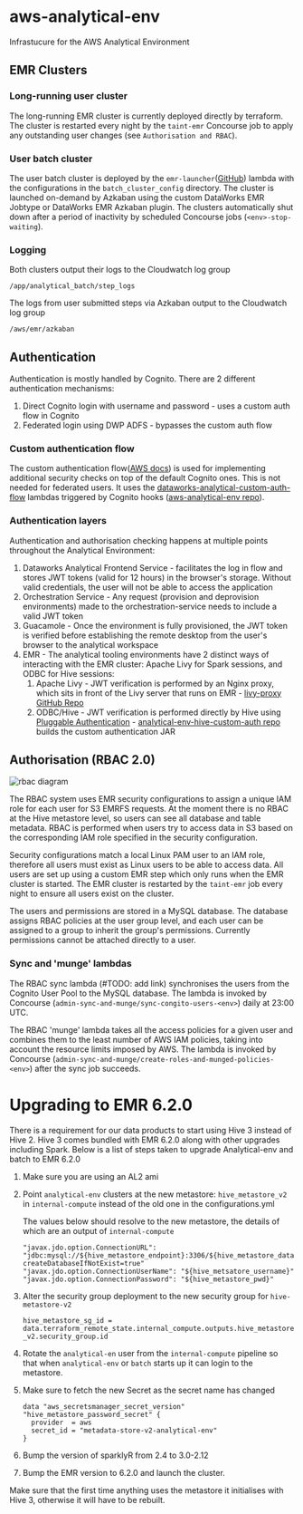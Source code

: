 # aws-analytical-env
Infrastucure for the AWS Analytical Environment

## EMR Clusters

### Long-running user cluster

The long-running EMR cluster is currently deployed directly by terraform. The cluster is restarted every night by the `taint-emr` Concourse job to apply any outstanding user changes (see `Authorisation and RBAC`).

### User batch cluster

The user batch cluster is deployed by the `emr-launcher`([GitHub](https://github.com/dwp/emr-launcher)) lambda with the configurations in the `batch_cluster_config` directory. The cluster is launched on-demand by Azkaban using the custom DataWorks EMR Jobtype or DataWorks EMR Azkaban plugin. The clusters automatically shut down after a period of inactivity by scheduled Concourse jobs (`<env>-stop-waiting`).

### Logging
Both clusters output their logs to the Cloudwatch log group
```
/app/analytical_batch/step_logs
```
The logs from user submitted steps via Azkaban output to  the Cloudwatch log group
```
/aws/emr/azkaban
```

## Authentication

Authentication is mostly handled by Cognito. There are 2 different authentication mechanisms:
    
1. Direct Cognito login with username and password - uses a custom auth flow in Cognito    
2. Federated login using DWP ADFS - bypasses the custom auth flow

### Custom authentication flow

The custom authentication flow([AWS docs](https://docs.aws.amazon.com/cognito/latest/developerguide/amazon-cognito-user-pools-authentication-flow.html#amazon-cognito-user-pools-custom-authentication-flow)) is used for implementing additional security checks on top of the default Cognito ones. This is not needed for federated users. It uses the [dataworks-analytical-custom-auth-flow](https://github.com/dwp/dataworks-analytical-custom-auth-flow) lambdas triggered by Cognito hooks ([aws-analytical-env repo](https://github.com/dwp/aws-analytical-env/blob/master/terraform/deploy/cognito/modules.tf#L13)). 

### Authentication layers

Authentication and authorisation checking happens at multiple points throughout the Analytical Environment:

1. Dataworks Analytical Frontend Service - facilitates the log in flow and stores JWT tokens (valid for 12 hours) in the browser's storage. Without valid credentials, the user will not be able to access the application
2. Orchestration Service - Any request (provision and deprovision environments) made to the orchestration-service needs to include a valid JWT token
3. Guacamole - Once the environment is fully provisioned, the JWT token is verified before establishing the remote desktop from the user's browser to the analytical workspace
4. EMR - The analytical tooling environments have 2 distinct ways of interacting with the EMR cluster: Apache Livy for Spark sessions, and ODBC for Hive sessions:
    1. Apache Livy - JWT verification is performed by an Nginx proxy, which sits in front of the Livy server that runs on EMR - [livy-proxy GitHub Repo](https://github.com/dwp/dataworks-hardened-images/tree/master/livy-proxy)
    2. ODBC/Hive - JWT verification is performed directly by Hive using [Pluggable Authentication](https://docs.cloudera.com/documentation/enterprise/6/6.3/topics/cdh_sg_hiveserver2_security.html#concept_hdt_ngx_nm) - [analytical-env-hive-custom-auth repo](https://github.com/dwp/analytical-env-hive-custom-auth) builds the custom authentication JAR

## Authorisation (RBAC 2.0)

![rbac diagram](https://user-images.githubusercontent.com/55280269/124492503-73b09d80-ddac-11eb-8fa6-b0f2af9ec1be.png)


The RBAC system uses EMR security configurations to assign a unique IAM role for each user for S3 EMRFS requests. At the moment there is no RBAC at the Hive metastore level, so users can see all database and table metadata. RBAC is performed when users try to access data in S3 based on the corresponding IAM role specified in the security configuration. 

Security configurations match a local Linux PAM user to an IAM role, therefore all users must exist as Linux users to be able to access data. All users are set up using a custom EMR step which only runs when the EMR cluster is started. The EMR cluster is restarted by the `taint-emr` job every night to ensure all users exist on the cluster.

The users and permissions are stored in a MySQL database. The database assigns RBAC policies at the user group level, and each user can be assigned to a group to inherit the group's permissions. Currently permissions cannot be attached directly to a user. 

### Sync and 'munge' lambdas

The RBAC sync lambda (#TODO: add link) synchronises the users from the Cognito User Pool to the MySQL database. The lambda is invoked by Concourse (`admin-sync-and-munge/sync-congito-users-<env>`) daily at 23:00 UTC. 

The RBAC 'munge' lambda takes all the access policies for a given user and combines them to the least number of AWS IAM policies, taking into account the resource limits imposed by AWS. The lambda is invoked by Concourse (`admin-sync-and-munge/create-roles-and-munged-policies-<env>`) after the sync job succeeds.


# Upgrading to EMR 6.2.0

There is a requirement for our data products to start using Hive 3 instead of Hive 2. Hive 3 comes bundled with EMR 6.2.0 
along with other upgrades including Spark. Below is a list of steps taken to upgrade Analytical-env and batch to EMR 6.2.0  

1. Make sure you are using an AL2 ami 

2. Point `analytical-env` clusters at the new metastore: `hive_metastore_v2` in `internal-compute` instead of the old one in the configurations.yml   

    The values below should resolve to the new metastore, the details of which are an output of `internal-compute`
    ```    
   "javax.jdo.option.ConnectionURL": "jdbc:mysql://${hive_metastore_endpoint}:3306/${hive_metastore_database_name}?createDatabaseIfNotExist=true"
   "javax.jdo.option.ConnectionUserName": "${hive_metsatore_username}"
   "javax.jdo.option.ConnectionPassword": "${hive_metastore_pwd}"
   ```

3. Alter the security group deployment to the new security group for `hive-metastore-v2`  

    `hive_metastore_sg_id = data.terraform_remote_state.internal_compute.outputs.hive_metastore_v2.security_group.id`


3. Rotate the `analytical-en` user from the `internal-compute` pipeline so that when `analytical-env` or `batch` starts up it can login to the metastore.

4. Make sure to fetch the new Secret as the secret name has changed

    ```
    data "aws_secretsmanager_secret_version" "hive_metastore_password_secret" {
      provider  = aws
      secret_id = "metadata-store-v2-analytical-env"
    }
    ``` 
   
5. Bump the version of sparklyR from 2.4 to 3.0-2.12   
6. Bump the EMR version to 6.2.0 and launch the cluster.   

Make sure that the first time anything uses the metastore it initialises with Hive 3, otherwise it will have to be rebuilt. 
